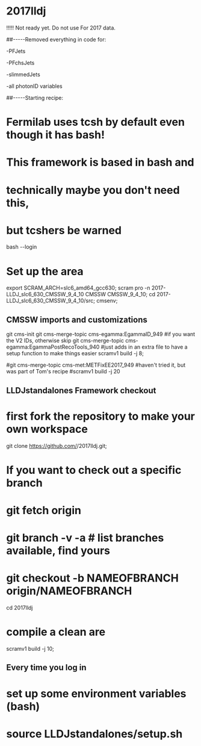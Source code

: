 # 2017lldj
 
  !!!!! Not ready yet. Do not use
  For 2017 data.

##-----Removed everything in code for:
  
  -PFJets
  
  -PFchsJets
  
  -slimmedJets
  
  -all photonID variables

##-----Starting recipe:
  # Fermilab uses tcsh by default even though it has bash!
  # This framework is based in bash and
  # technically maybe you don't need this,
  # but tcshers be warned
  bash --login

# Set up the area
  export SCRAM_ARCH=slc6_amd64_gcc630;
  scram pro -n 2017-LLDJ_slc6_630_CMSSW_9_4_10 CMSSW CMSSW_9_4_10;
  cd 2017-LLDJ_slc6_630_CMSSW_9_4_10/src;
  cmsenv;

## CMSSW imports and customizations
  git cms-init
  git cms-merge-topic cms-egamma:EgammaID_949 #if you want the V2 IDs, otherwise skip
  git cms-merge-topic cms-egamma:EgammaPostRecoTools_940 #just adds in an extra file to have a setup function to make things  easier
  scramv1 build -j 8;
  
  #git cms-merge-topic cms-met:METFixEE2017_949 #haven't tried it, but was part of Tom's recipe
  #scramv1 build -j 20

## LLDJstandalones Framework checkout

# first fork the repository to make your own workspace
  git clone https://github.com/<mygithubusername>/2017lldj.git;

 # If you want to check out a specific branch
 # git fetch origin
 # git branch -v -a # list branches available, find yours
 # git checkout -b NAMEOFBRANCH origin/NAMEOFBRANCH

 cd 2017lldj
# compile a clean are
 scramv1 build -j 10;

## Every time you log in
# set up some environment variables (bash)
# source LLDJstandalones/setup.sh
